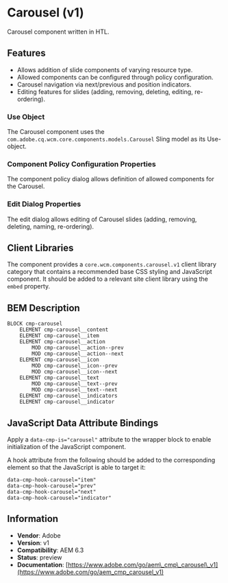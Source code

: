 <!--
Copyright 2018 Adobe Systems Incorporated

Licensed under the Apache License, Version 2.0 (the "License");
you may not use this file except in compliance with the License.
You may obtain a copy of the License at

    http://www.apache.org/licenses/LICENSE-2.0

Unless required by applicable law or agreed to in writing, software
distributed under the License is distributed on an "AS IS" BASIS,
WITHOUT WARRANTIES OR CONDITIONS OF ANY KIND, either express or implied.
See the License for the specific language governing permissions and
limitations under the License.
-->
Carousel (v1)
====
Carousel component written in HTL.

## Features

* Allows addition of slide components of varying resource type.
* Allowed components can be configured through policy configuration.
* Carousel navigation via next/previous and position indicators.
* Editing features for slides (adding, removing, deleting, editing, re-ordering).

### Use Object
The Carousel component uses the `com.adobe.cq.wcm.core.components.models.Carousel` Sling model as its Use-object.

### Component Policy Configuration Properties
The component policy dialog allows definition of allowed components for the Carousel.

### Edit Dialog Properties
The edit dialog allows editing of Carousel slides (adding, removing, deleting, naming, re-ordering).

## Client Libraries
The component provides a `core.wcm.components.carousel.v1` client library category that contains a recommended base
CSS styling and JavaScript component. It should be added to a relevant site client library using the `embed` property.

## BEM Description
```
BLOCK cmp-carousel
    ELEMENT cmp-carousel__content
    ELEMENT cmp-carousel__item
    ELEMENT cmp-carousel__action
        MOD cmp-carousel__action--prev
        MOD cmp-carousel__action--next
    ELEMENT cmp-carousel__icon
        MOD cmp-carousel__icon--prev
        MOD cmp-carousel__icon--next
    ELEMENT cmp-carousel__text
        MOD cmp-carousel__text--prev
        MOD cmp-carousel__text--next
    ELEMENT cmp-carousel__indicators
    ELEMENT cmp-carousel__indicator
```

## JavaScript Data Attribute Bindings
Apply a `data-cmp-is="carousel"` attribute to the wrapper block to enable initialization of the JavaScript component.

A hook attribute from the following should be added to the corresponding element so that the JavaScript is able to target it:

```
data-cmp-hook-carousel="item"
data-cmp-hook-carousel="prev"
data-cmp-hook-carousel="next"
data-cmp-hook-carousel="indicator"
```

## Information
* **Vendor**: Adobe
* **Version**: v1
* **Compatibility**: AEM 6.3
* **Status**: preview
* **Documentation**: [https://www.adobe.com/go/aem\_cmp\_carousel\_v1](https://www.adobe.com/go/aem_cmp_carousel_v1)

